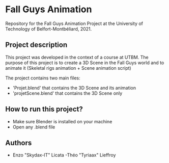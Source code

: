 # Fall Guys Animation
Repository for the Fall Guys Animation Project at the University of Technology of Belfort-Montbéliard, 2021.

## Project description 
This project was developed in the context of a course at UTBM. The purpose of this project is to create a 3D Scene in the Fall Guys world and to animate it (Skeletal rigs animation + Scene animation script)

The project contains two main files: 
- 'Projet.blend' that contains the 3D Scene and its animation 
- 'projetScene.blend' that contains the 3D Scene only

## How to run this project?
- Make sure Blender is installed on your machine
- Open any .blend file

## Authors
- Enzo "Skydax-IT" Licata
-Théo "Tyriaax" Lieffroy


